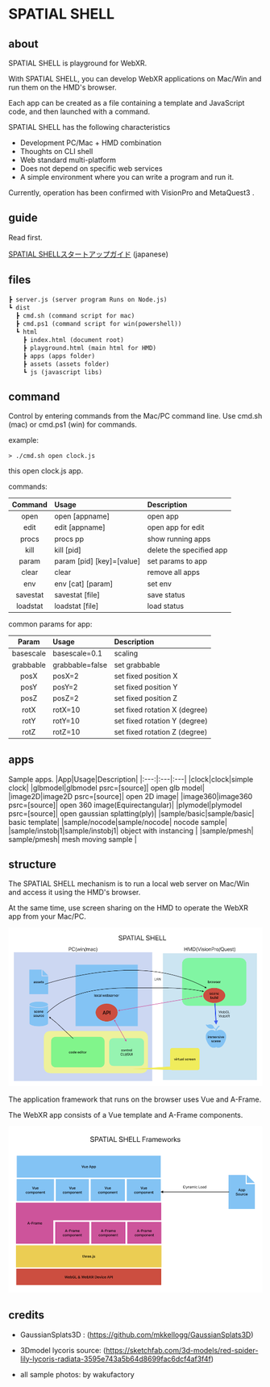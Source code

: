 # SPATIAL SHELL

## about 

SPATIAL SHELL is playground for WebXR.

With SPATIAL SHELL, you can develop WebXR applications on Mac/Win and run them on the HMD's browser.

Each app can be created as a file containing a template and JavaScript code, and then launched with a command.

SPATIAL SHELL has the following characteristics

 - Development PC/Mac + HMD combination
 - Thoughts on CLI shell
 - Web standard multi-platform
 - Does not depend on specific web services
 - A simple environment where you can write a program and run it.

Currently, operation has been confirmed with VisionPro and MetaQuest3 .

## guide 

Read first.

[SPATIAL SHELLスタートアップガイド](https://note.com/wakufactory/n/na57d51909ab9)  (japanese)

## files
```
┣ server.js (server program Runs on Node.js)  
┗ dist  
  ┣ cmd.sh (command script for mac)  
  ┣ cmd.ps1 (command script for win(powershell))  
  ┗ html  
    ┣ index.html (document root)  
    ┣ playground.html (main html for HMD)  
    ┣ apps (apps folder)  
    ┣ assets (assets folder)  
    ┗ js (javascript libs)  
```
## command

Control by entering commands from the Mac/PC command line. Use cmd.sh (mac) or cmd.ps1 (win) for commands.

example:

```
> ./cmd.sh open clock.js
```
this open clock.js app.

commands:

|Command|Usage|Description|
|:---:|:---|:---|
|open|open [appname]| open app|
|edit|edit [appname]| open app for edit|
|procs|procs pp| show running apps|
|kill| kill [pid]| delete the specified app|
|param|param [pid] [key]=[value]| set params to app|
|clear|clear|remove all apps|
|env | env [cat] [param] | set env|
|savestat| savestat [file] | save status |
|loadstat| loadstat [file] | load status |

common params for app: 

|Param|Usage|Description|
|:---:|:---|:---|
|basescale| basescale=0.1 | scaling |
|grabbable| grabbable=false | set grabbable |
|posX| posX=2 | set fixed position X |
|posY| posY=2 | set fixed position Y |
|posZ| posZ=2 | set fixed position Z |
|rotX| rotX=10 | set fixed rotation X (degree) |
|rotY| rotY=10 | set fixed rotation Y (degree) |
|rotZ| rotZ=10 | set fixed rotation Z (degree) |

## apps

Sample apps.
|App|Usage|Description|
|:---:|:---|:---|
|clock|clock|simple clock|
|glbmodel|glbmodel psrc=[source]| open glb model|
|image2D|image2D psrc=[source]| open 2D image|
|image360|image360 psrc=[source]| open 360 image(Equirectangular)|
|plymodel|plymodel psrc=[source]| open gaussian splatting(ply)|
|sample/basic|sample/basic| basic template|
|sample/nocode|sample/nocode| nocode sample|
|sample/instobj1|sample/instobj1| object with instancing |
|sample/pmesh| sample/pmesh| mesh moving sample |



## structure

The SPATIAL SHELL mechanism is to run a local web server on Mac/Win and access it using the HMD's browser.

At the same time, use screen sharing on the HMD to operate the WebXR app from your Mac/PC.

![server](./docs/SPATIAL_SHELL_server.png)

The application framework that runs on the browser uses Vue and A-Frame.

The WebXR app consists of a Vue template and A-Frame components.

![framework](./docs/SPATIAL_SHELL_Framework.png)

## credits

 - GaussianSplats3D : (https://github.com/mkkellogg/GaussianSplats3D)
 - 3Dmodel lycoris source:
(https://sketchfab.com/3d-models/red-spider-lily-lycoris-radiata-3595e743a5b64d8699fac6dcf4af3f4f)

 - all sample photos: by wakufactory 


